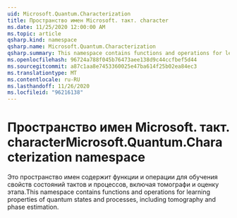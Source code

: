 ```yaml
---
uid: Microsoft.Quantum.Characterization
title: Пространство имен Microsoft. такт. character
ms.date: 11/25/2020 12:00:00 AM
ms.topic: article
qsharp.kind: namespace
qsharp.name: Microsoft.Quantum.Characterization
qsharp.summary: This namespace contains functions and operations for learning properties of quantum states and processes, including tomography and phase estimation.
ms.openlocfilehash: 96724a788f045b76473aee138d9c44ccfbef5d44
ms.sourcegitcommit: a87c1aa8e7453360025e47ba614f25b02ea84ec3
ms.translationtype: MT
ms.contentlocale: ru-RU
ms.lasthandoff: 11/26/2020
ms.locfileid: "96216138"
---
```

# <a name="microsoftquantumcharacterization-namespace"></a><span data-ttu-id="b07f8-102">Пространство имен Microsoft. такт. character</span><span class="sxs-lookup"><span data-stu-id="b07f8-102">Microsoft.Quantum.Characterization namespace</span></span>

<span data-ttu-id="b07f8-103">Это пространство имен содержит функции и операции для обучения свойств состояний тактов и процессов, включая томографи и оценку этапа.</span><span class="sxs-lookup"><span data-stu-id="b07f8-103">This namespace contains functions and operations for learning properties of quantum states and processes, including tomography and phase estimation.</span></span>

